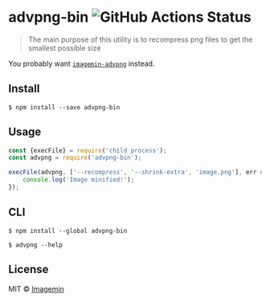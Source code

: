 # advpng-bin ![GitHub Actions Status](https://github.com/imagemin/advpng-bin/workflows/test/badge.svg?branch=master)

> The main purpose of this utility is to recompress png files to get the smallest possible size

You probably want [`imagemin-advpng`](https://github.com/imagemin/imagemin-advpng) instead.


## Install

```
$ npm install --save advpng-bin
```


## Usage

```js
const {execFile} = require('child_process');
const advpng = require('advpng-bin');

execFile(advpng, ['--recompress', '--shrink-extra', 'image.png'], err => {
	console.log('Image minified!');
});
```


## CLI

```
$ npm install --global advpng-bin
```

```
$ advpng --help
```


## License

MIT © [Imagemin](https://github.com/imagemin)
